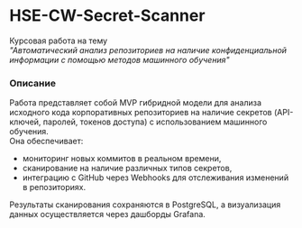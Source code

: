 # HSE-CW-Secret-Scanner
Курсовая работа на тему  
*"Автоматический анализ репозиториев на наличие конфиденциальной информации с помощью методов машинного обучения"*
### Описание
Работа представляет собой MVP гибридной модели для анализа исходного кода корпоративных репозиториев на наличие секретов (API-ключей, паролей, токенов доступа) с использованием машинного обучения.  
Она обеспечивает:  
- мониторинг новых коммитов в реальном времени,
- сканирование на наличие различных типов секретов,
- интеграцию с GitHub через Webhooks для отслеживания изменений в репозиториях.
  
Результаты сканирования сохраняются в PostgreSQL, а визуализация данных осуществляется через дашборды Grafana.

